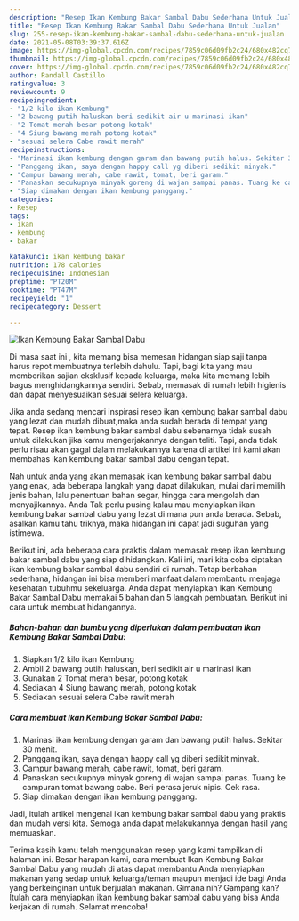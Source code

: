 ```yaml
---
description: "Resep Ikan Kembung Bakar Sambal Dabu Sederhana Untuk Jualan"
title: "Resep Ikan Kembung Bakar Sambal Dabu Sederhana Untuk Jualan"
slug: 255-resep-ikan-kembung-bakar-sambal-dabu-sederhana-untuk-jualan
date: 2021-05-08T03:39:37.616Z
image: https://img-global.cpcdn.com/recipes/7859c06d09fb2c24/680x482cq70/ikan-kembung-bakar-sambal-dabu-foto-resep-utama.jpg
thumbnail: https://img-global.cpcdn.com/recipes/7859c06d09fb2c24/680x482cq70/ikan-kembung-bakar-sambal-dabu-foto-resep-utama.jpg
cover: https://img-global.cpcdn.com/recipes/7859c06d09fb2c24/680x482cq70/ikan-kembung-bakar-sambal-dabu-foto-resep-utama.jpg
author: Randall Castillo
ratingvalue: 3
reviewcount: 9
recipeingredient:
- "1/2 kilo ikan Kembung"
- "2 bawang putih haluskan beri sedikit air u marinasi ikan"
- "2 Tomat merah besar potong kotak"
- "4 Siung bawang merah potong kotak"
- "sesuai selera Cabe rawit merah"
recipeinstructions:
- "Marinasi ikan kembung dengan garam dan bawang putih halus. Sekitar 30 menit."
- "Panggang ikan, saya dengan happy call yg diberi sedikit minyak."
- "Campur bawang merah, cabe rawit, tomat, beri garam."
- "Panaskan secukupnya minyak goreng di wajan sampai panas. Tuang ke campuran tomat bawang cabe. Beri perasa jeruk nipis. Cek rasa."
- "Siap dimakan dengan ikan kembung panggang."
categories:
- Resep
tags:
- ikan
- kembung
- bakar

katakunci: ikan kembung bakar 
nutrition: 178 calories
recipecuisine: Indonesian
preptime: "PT20M"
cooktime: "PT47M"
recipeyield: "1"
recipecategory: Dessert

---
```



![Ikan Kembung Bakar Sambal Dabu](https://img-global.cpcdn.com/recipes/7859c06d09fb2c24/680x482cq70/ikan-kembung-bakar-sambal-dabu-foto-resep-utama.jpg)

Di masa  saat ini , kita memang bisa memesan hidangan siap saji tanpa harus repot membuatnya terlebih dahulu. Tapi, bagi kita yang mau memberikan sajian eksklusif kepada keluarga, maka kita memang lebih bagus menghidangkannya sendiri. Sebab, memasak di rumah lebih higienis dan dapat menyesuaikan sesuai selera keluarga.

Jika anda sedang mencari inspirasi resep ikan kembung bakar sambal dabu yang lezat dan mudah dibuat,maka anda sudah berada di tempat yang tepat. Resep ikan kembung bakar sambal dabu  sebenarnya tidak susah untuk dilakukan jika kamu mengerjakannya dengan teliti. Tapi, anda tidak perlu risau akan gagal dalam melakukannya 
karena di artikel ini kami akan membahas ikan kembung bakar sambal dabu dengan tepat.  



Nah untuk anda yang akan memasak ikan kembung bakar sambal dabu yang enak, ada beberapa langkah yang dapat dilakukan, mulai dari memilih jenis bahan, lalu penentuan bahan segar, hingga cara mengolah dan menyajikannya. Anda Tak perlu pusing kalau mau menyiapkan ikan kembung bakar sambal dabu yang lezat di mana pun anda berada. Sebab, asalkan kamu  tahu triknya, maka hidangan ini dapat jadi suguhan yang istimewa.

Berikut ini, ada beberapa cara praktis  dalam memasak resep ikan kembung bakar sambal dabu yang siap dihidangkan. Kali ini, mari kita coba ciptakan ikan kembung bakar sambal dabu sendiri di rumah. Tetap berbahan sederhana, hidangan ini bisa memberi manfaat dalam membantu menjaga kesehatan tubuhmu sekeluarga. Anda dapat menyiapkan Ikan Kembung Bakar Sambal Dabu memakai 5 bahan dan 5 langkah pembuatan. Berikut ini cara untuk membuat hidangannya.

<!--inarticleads1-->

##### Bahan-bahan dan bumbu yang diperlukan dalam pembuatan Ikan Kembung Bakar Sambal Dabu:

1. Siapkan 1/2 kilo ikan Kembung
1. Ambil 2 bawang putih haluskan, beri sedikit air u marinasi ikan
1. Gunakan 2 Tomat merah besar, potong kotak
1. Sediakan 4 Siung bawang merah, potong kotak
1. Sediakan sesuai selera Cabe rawit merah




<!--inarticleads2-->

##### Cara membuat Ikan Kembung Bakar Sambal Dabu:

1. Marinasi ikan kembung dengan garam dan bawang putih halus. Sekitar 30 menit.
1. Panggang ikan, saya dengan happy call yg diberi sedikit minyak.
1. Campur bawang merah, cabe rawit, tomat, beri garam.
1. Panaskan secukupnya minyak goreng di wajan sampai panas. Tuang ke campuran tomat bawang cabe. Beri perasa jeruk nipis. Cek rasa.
1. Siap dimakan dengan ikan kembung panggang.




Jadi, itulah artikel mengenai  ikan kembung bakar sambal dabu  yang praktis dan mudah versi kita. Semoga anda dapat melakukannya dengan hasil yang memuaskan. 

Terima kasih kamu telah menggunakan resep yang kami tampilkan di halaman ini. Besar harapan kami, cara membuat  Ikan Kembung Bakar Sambal Dabu yang mudah di atas dapat membantu Anda menyiapkan makanan yang sedap untuk keluarga/teman maupun menjadi ide bagi Anda yang berkeinginan untuk berjualan makanan. Gimana nih? Gampang kan? Itulah cara menyiapkan ikan kembung bakar sambal dabu yang bisa Anda kerjakan di rumah. Selamat mencoba!

